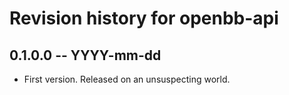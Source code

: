 # Revision history for openbb-api

## 0.1.0.0 -- YYYY-mm-dd

* First version. Released on an unsuspecting world.
